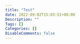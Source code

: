 ```yaml
---
title: "Test"
date: 2022-09-02T15:03:51+08:00
Description: ""
Tags: []
Categories: []
DisableComments: false
---
```

